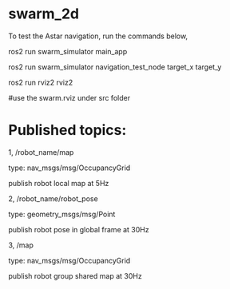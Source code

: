 # swarm_2d
To test the Astar navigation, run the commands below, 

ros2 run swarm_simulator main_app

ros2 run swarm_simulator navigation_test_node target_x  target_y

ros2 run rviz2 rviz2 

#use the swarm.rviz under src folder


# Published topics:
1, /robot_name/map   

type: nav_msgs/msg/OccupancyGrid

publish robot local map at 5Hz

2, /robot_name/robot_pose

type: geometry_msgs/msg/Point

publish robot pose in global frame at 30Hz

3, /map

type: nav_msgs/msg/OccupancyGrid

publish robot group shared map at 30Hz
